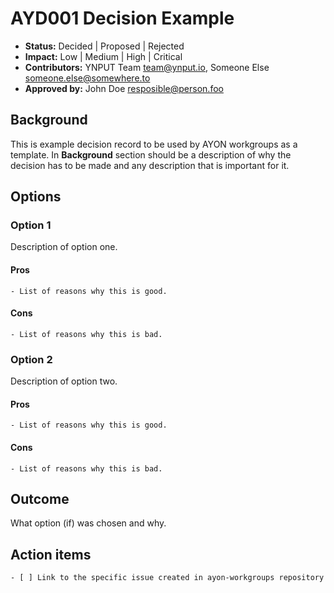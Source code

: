 # AYD001 Decision Example

- **Status:** Decided | Proposed | Rejected
- **Impact:**  Low | Medium | High | Critical
- **Contributors:** YNPUT Team <team@ynput.io>, Someone Else <someone.else@somewhere.to>
- **Approved by:** John Doe <resposible@person.foo>

## Background

This is example decision record to be used by AYON workgroups as a template. In **Background** section should
be a description of why the decision has to be made and any description that is important for it.

## Options

### Option 1

Description of option one.

#### Pros
 
	- List of reasons why this is good.
  
#### Cons
 
	- List of reasons why this is bad.
	
### Option 2

Description of option two.

#### Pros
 
	- List of reasons why this is good.
  
#### Cons
 
	- List of reasons why this is bad.
	

## Outcome

What option (if) was chosen and why.


## Action items

	- [ ] Link to the specific issue created in ayon-workgroups repository	
